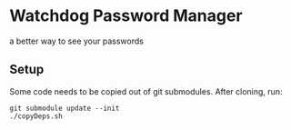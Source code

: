 Watchdog Password Manager
=========================
a better way to see your passwords

Setup
-----
Some code needs to be copied out of git submodules. After cloning, run:

	git submodule update --init
	./copyDeps.sh
